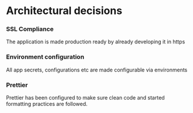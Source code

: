 # Architectural decisions

### SSL Compliance

The application is made production ready by already developing it in https

### Environment configuration

All app secrets, configurations etc are made configurable via environments

### Prettier

Prettier has been configured to make sure clean code and started formatting practices are followed.
